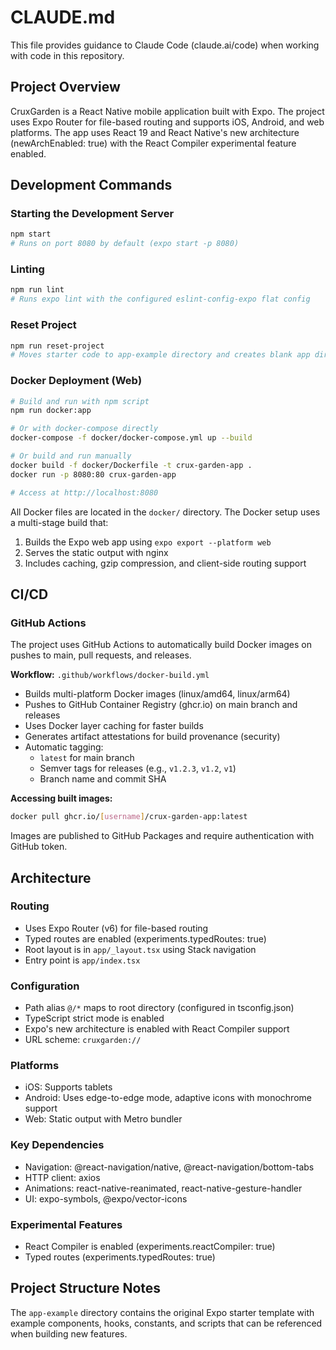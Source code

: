 # CLAUDE.md

This file provides guidance to Claude Code (claude.ai/code) when working with code in this repository.

## Project Overview

CruxGarden is a React Native mobile application built with Expo. The project uses Expo Router for file-based routing and supports iOS, Android, and web platforms. The app uses React 19 and React Native's new architecture (newArchEnabled: true) with the React Compiler experimental feature enabled.

## Development Commands

### Starting the Development Server
```bash
npm start
# Runs on port 8080 by default (expo start -p 8080)
```

### Linting
```bash
npm run lint
# Runs expo lint with the configured eslint-config-expo flat config
```

### Reset Project
```bash
npm run reset-project
# Moves starter code to app-example directory and creates blank app directory
```

### Docker Deployment (Web)
```bash
# Build and run with npm script
npm run docker:app

# Or with docker-compose directly
docker-compose -f docker/docker-compose.yml up --build

# Or build and run manually
docker build -f docker/Dockerfile -t crux-garden-app .
docker run -p 8080:80 crux-garden-app

# Access at http://localhost:8080
```

All Docker files are located in the `docker/` directory. The Docker setup uses a multi-stage build that:
1. Builds the Expo web app using `expo export --platform web`
2. Serves the static output with nginx
3. Includes caching, gzip compression, and client-side routing support

## CI/CD

### GitHub Actions
The project uses GitHub Actions to automatically build Docker images on pushes to main, pull requests, and releases.

**Workflow:** `.github/workflows/docker-build.yml`
- Builds multi-platform Docker images (linux/amd64, linux/arm64)
- Pushes to GitHub Container Registry (ghcr.io) on main branch and releases
- Uses Docker layer caching for faster builds
- Generates artifact attestations for build provenance (security)
- Automatic tagging:
  - `latest` for main branch
  - Semver tags for releases (e.g., `v1.2.3`, `v1.2`, `v1`)
  - Branch name and commit SHA

**Accessing built images:**
```bash
docker pull ghcr.io/[username]/crux-garden-app:latest
```

Images are published to GitHub Packages and require authentication with GitHub token.

## Architecture

### Routing
- Uses Expo Router (v6) for file-based routing
- Typed routes are enabled (experiments.typedRoutes: true)
- Root layout is in `app/_layout.tsx` using Stack navigation
- Entry point is `app/index.tsx`

### Configuration
- Path alias `@/*` maps to root directory (configured in tsconfig.json)
- TypeScript strict mode is enabled
- Expo's new architecture is enabled with React Compiler support
- URL scheme: `cruxgarden://`

### Platforms
- iOS: Supports tablets
- Android: Uses edge-to-edge mode, adaptive icons with monochrome support
- Web: Static output with Metro bundler

### Key Dependencies
- Navigation: @react-navigation/native, @react-navigation/bottom-tabs
- HTTP client: axios
- Animations: react-native-reanimated, react-native-gesture-handler
- UI: expo-symbols, @expo/vector-icons

### Experimental Features
- React Compiler is enabled (experiments.reactCompiler: true)
- Typed routes (experiments.typedRoutes: true)

## Project Structure Notes

The `app-example` directory contains the original Expo starter template with example components, hooks, constants, and scripts that can be referenced when building new features.
